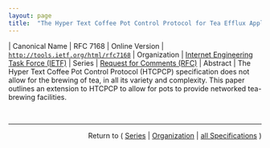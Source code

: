 ```yaml
---
layout: page
title:  "The Hyper Text Coffee Pot Control Protocol for Tea Efflux Appliances (HTCPCP-TEA)"
---
```


| Canonical Name | RFC 7168
| Online Version | [`http://tools.ietf.org/html/rfc7168`](http://tools.ietf.org/html/rfc7168)
| Organization | [Internet Engineering Task Force (IETF)](..)
| Series | [Request for Comments (RFC)](.)
| Abstract | The Hyper Text Coffee Pot Control Protocol (HTCPCP) specification does not allow for the brewing of tea, in all its variety and complexity. This paper outlines an extension to HTCPCP to allow for pots to provide networked tea-brewing facilities.

<br/>
<hr/>

<p style="text-align: right">Return to ( <a href="./">Series</a> | <a href="../">Organization</a> | <a href="../../">all Specifications</a> )</p>
